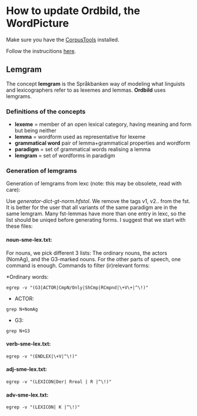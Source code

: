 # How to update Ordbild, the WordPicture

Make sure you have the [CorpusTools](https://giellalt.github.io/ling/CorpusTools.html#) installed.

Follow the instrucitions [here](https://github.com/giellalt/CorpusTools/blob/main/korp_scripts/word_picture/README.md).

## Lemgram

The concept **lemgram** is the Språkbanken way of modeling what linguists and lexicographers refer to as lexemes and lemmas. **Ordbild** uses lemgrams.

### Definitions of the concepts

- **lexeme** = member of an open lexical category, having meaning and form but being neither
- **lemma** = wordform used as representative for lexeme
- **grammatical word** pair of lemma+grammatical properties and wordform
- **paradigm** = set of grammatical words realising a lemma
- **lemgram** = set of wordforms in paradigm

### Generation of lemgrams

Generation of lemgrams from lexc (note: this may be obsolete, read with care):

Use _generator-dict-gt-norm.hfstol_. We remove the tags v1, v2.. from the fst. It is better for the user that all variants of the same paradigm are in the same lemgram. Many fst-lemmas have more than one entry in lexc, so the list should be uniqed before generating forms. I suggest that we start with these files:

#### noun-sme-lex.txt:

For nouns, we pick different 3 lists: The ordinary nouns, the actors (NomAg), and the G3-marked nouns.
For the other parts of speech, one command is enough. Commands to filter (ir)relevant forms:

\*Ordinary words:

```
egrep -v "(G3|ACTOR|CmpN/Only|ShCmp|RCmpnd|\+V\+|^\!)"
```

- ACTOR:

```
grep N+NomAg
```

- G3:

```
grep N+G3
```

#### verb-sme-lex.txt:

```
egrep -v "(ENDLEX|\+V|^\!)"
```

#### adj-sme-lex.txt:

```
egrep -v "(LEXICON|Der| Rreal | R |^\!)"
```

#### adv-sme-lex.txt:

```
egrep -v "(LEXICON| K |^\!)"
```
